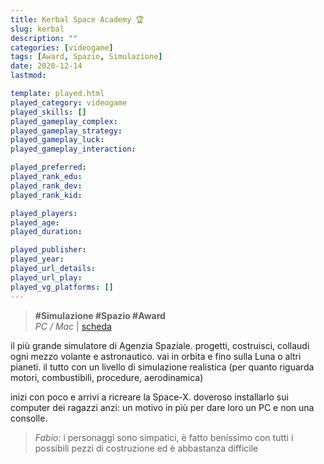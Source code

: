 ```yaml
---
title: Kerbal Space Academy 🏆
slug: kerbal
description: ""
categories: [videogame]
tags: [Award, Spazio, Simulazione]
date: 2020-12-14
lastmod: 

template: played.html
played_category: videogame
played_skills: []
played_gameplay_complex: 
played_gameplay_strategy: 
played_gameplay_luck: 
played_gameplay_interaction: 

played_preferred: 
played_rank_edu: 
played_rank_dev: 
played_rank_kid: 

played_players: 
played_age: 
played_duration: 

played_publisher: 
played_year: 
played_url_details: 
played_url_play: 
played_vg_platforms: []
---
```


> **#Simulazione #Spazio #Award**   
> *PC / Mac* | [scheda](https://www.kerbalspaceprogram.com/)   

il più grande simulatore di Agenzia Spaziale.
progetti, costruisci, collaudi ogni mezzo volante e astronautico.
vai in orbita e fino sulla Luna o altri pianeti.
il tutto con un livello di simulazione realistica (per quanto riguarda motori, combustibili, procedure, aerodinamica)

inizi con poco e arrivi a ricreare la Space-X.
doveroso installarlo sui computer dei ragazzi
anzi: un motivo in più per dare loro un PC e non una consolle.

> *Fabio:*
> i personaggi sono simpatici, è fatto benissimo con tutti i possibili pezzi di costruzione ed è abbastanza difficile


